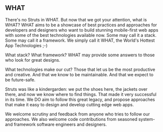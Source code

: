 ## WHAT

There's no Struts in WHAT. But now that we got your attention, what is WHAT?
WHAT aims to be a showcase of best practices and approaches for developers and designers
who want to build stunning mobile-first web apps with some of the best technologies
available now. Some may call it a stack. Some may call it a framework. We simply call it WHAT, the 
World's Hottest App Technologies ;-)

What stack? What framework? WHAT may provide some answers to those 
who look for great designs.

What technologies make our cut? Those that let us be the most
productive and creative. And that we know to be maintainable. And that we expect 
to be future-safe.

Struts was like a kindergarden: we put the shoes here, the jackets over there,
and now we know where to find things. That made it very successful in its time.
We DO aim to follow this great legacy, and propose approaches that make it easy
to design and develop cutting edge web apps.

We welcome scrutiny and feedback from anyone who tries to follow our approaches. 
We also welcome code contributions from seasoned system- and framework software 
engineers and designers.